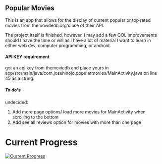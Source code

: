 Popular Movies
-------------------
This is an app that allows for the display of current popular or top rated movies
from themovidedb.org's use of their API.

The project itself is finished, however, I may add a few QOL improvements should I have the time or 
will as I have a lot of material I want to learn in either web dev, computer programming, or android.

#### API KEY requirement
get an api key from themoviedb and place yours in
app/src/main/java/com.josehinojo.popularmovies/MainActivity.java on
line 45 as a string.

##### To do's
undecided:
1. Add more page options/ load more movies for MainActivity when scrolling to the bottom
2. Add see all reviews option for movies with more than one page

# Current Progress 
[![Current Progress](https://img.youtube.com/vi/6AhQDS1nAWA/0.jpg)](http://www.youtube.com/watch?v=6AhQDS1nAWA/0 "Current Progress")

